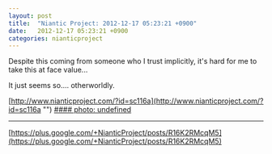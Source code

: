 ```yaml
---
layout: post
title:  "Niantic Project: 2012-12-17 05:23:21 +0900"
date:   2012-12-17 05:23:21 +0900
categories: nianticproject
---
```

Despite this coming from someone who I trust implicitly, it's hard for me to take this at face value... 

It just seems so.... otherworldly.

[http://www.nianticproject.com/?id=sc116a](http://www.nianticproject.com/?id=sc116a "")
[#### photo: undefined](https://lh6.googleusercontent.com/-g4juGy2k-Wo/UM4toDjzXMI/AAAAAAAAAKM/z2uAHFZppX0/w288-h288/autopsy.jpg "")
- - -
[https://plus.google.com/+NianticProject/posts/R16K2RMcqM5](https://plus.google.com/+NianticProject/posts/R16K2RMcqM5)
